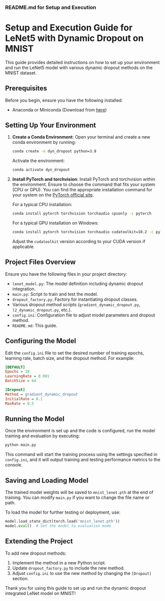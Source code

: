 ### README.md for Setup and Execution


# Setup and Execution Guide for LeNet5 with Dynamic Dropout on MNIST

This guide provides detailed instructions on how to set up your environment and run the LeNet5 model with various dynamic dropout methods on the MNIST dataset.

## Prerequisites

Before you begin, ensure you have the following installed:
- Anaconda or Miniconda (Download from [here](https://www.anaconda.com/products/individual))

## Setting Up Your Environment

1. **Create a Conda Environment**:
   Open your terminal and create a new conda environment by running:

   ```bash
   conda create -n dyn_dropout python=3.8
   ```

   Activate the environment:

   ```bash
   conda activate dyn_dropout
   ```

2. **Install PyTorch and torchvision**:
   Install PyTorch and torchvision within the environment. Ensure to choose the command that fits your system (CPU or GPU). You can find the appropriate installation command for your system on the [PyTorch official site](https://pytorch.org/).

   For a typical CPU installation:

   ```bash
   conda install pytorch torchvision torchaudio cpuonly -c pytorch
   ```

   For a typical GPU installation on Windows:

   ```bash
   conda install pytorch torchvision torchaudio cudatoolkit=10.2 -c pytorch
   ```

   Adjust the `cudatoolkit` version according to your CUDA version if applicable.

## Project Files Overview

Ensure you have the following files in your project directory:
- `lenet_model.py`: The model definition including dynamic dropout integration.
- `main.py`: Script to train and test the model.
- `dropout_factory.py`: Factory for instantiating dropout classes.
- Various dropout method scripts (`gradient_dynamic_dropout.py`, `l2_dynamic_dropout.py`, etc.).
- `config.ini`: Configuration file to adjust model parameters and dropout method.
- `README.md`: This guide.

## Configuring the Model

Edit the `config.ini` file to set the desired number of training epochs, learning rate, batch size, and the dropout method. For example:

```ini
[DEFAULT]
Epochs = 10
LearningRate = 0.001
BatchSize = 64

[Dropout]
Method = gradient_dynamic_dropout
InitialRate = 0.1
MaxRate = 0.5
```

## Running the Model

Once the environment is set up and the code is configured, run the model training and evaluation by executing:

```bash
python main.py
```

This command will start the training process using the settings specified in `config.ini`, and it will output training and testing performance metrics to the console.

## Saving and Loading Model

The trained model weights will be saved to `mnist_lenet.pth` at the end of training. You can modify `main.py` if you want to change the file name or path.

To load the model for further testing or deployment, use:

```python
model.load_state_dict(torch.load('mnist_lenet.pth'))
model.eval()  # Set the model to evaluation mode
```

## Extending the Project

To add new dropout methods:
1. Implement the method in a new Python script.
2. Update `dropout_factory.py` to include the new method.
3. Adjust `config.ini` to use the new method by changing the `[Dropout]` section.

Thank you for using this guide to set up and run the dynamic dropout integrated LeNet model on MNIST!
